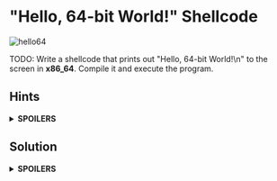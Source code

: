# "Hello, 64-bit World!" Shellcode
![hello64](https://github.com/reruo321/OS-Self-Study/assets/48712088/dda2714d-3f01-4bc6-917a-7f9951639db5)

TODO: Write a shellcode that prints out "Hello, 64-bit World!\n" to the screen in **x86_64**. Compile it and execute the program.

## Hints
<details>
  <summary><b>SPOILERS</b></summary>
  
### Hint 1: Section
1. `.data`: The data section

    a. String "Hello, World!\n"

    b. Length of the string
   
2. `.text`: The code section

    a. `.global`: `_start` (The entry point of the program)
  
    b. `_start`

    * ssize_t write(int *fd*, const void *buf[.count]*, size_t *count*);
    * void _exit(int *status*);

### Hint 2: Compile & Execute

3. Compile & Execute

   a. `gcc`: GNU Compiler

   b. `ld`: GNU Linker

   c. Execute the output

</details>

## Solution
<details>
  <summary><b>SPOILERS</b></summary>

    .data 
    hello:
            .string "Hello, 64-bit World!\n"
            
    # .: the current address in the data segment
    # . - hello: (the current address) - (the starting address of hello)
            len = . - hello
            
    .text
    .global _start
    _start:
    
    # write(int fd, const void buf[.count], size_t count);
        
        # %rax: Linux system call number (write = 0x01)
        movq $1, %rax
        
        # %rdi: arg0, file descriptor (The standard output device = 1)
        movq $1, %rdi
        
        # %rsi: arg1, pointer to a buffer starting (= hello)
        movq $hello, %rsi
        
        # %rdx: arg2, bytes from the buffer starting (= len)
        movq $len, %rdx
        
        # Linux system call
        syscall

    # _exit(int status);
    
        # %rax: Linux system call number (_exit = 0x3C)
        movq $60, %rax
        
        # %rdi: arg0, exit status (= 0)
        movq $0, %rdi
        
        # Linux system call
        syscall

After writing `hello64.s`, compile the code with the command.

    $ gcc -c hello64.s && ld hello64.o -o hello64

Execute the program like this.

    $ ./hello64

</details>
